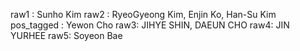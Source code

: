 raw1 : Sunho Kim
raw2 : RyeoGyeong Kim, Enjin Ko, Han-Su Kim  
pos_tagged : Yewon Cho
raw3: JIHYE SHIN, DAEUN CHO 
raw4: JIN YURHEE 
raw5: Soyeon Bae 

